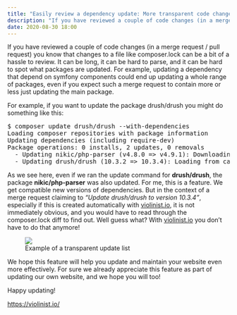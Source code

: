 ```yaml
---
title: "Easily review a dependency update: More transparent code changes from violinist.io available now!"
description: "If you have reviewed a couple of code changes (in a merge request / pull request) you know that changes to a file like composer.lock can…"
date: 2020-08-30 18:00
---
```


<p name="f62f" id="f62f" class="graf graf--p graf-after--h3">If you have reviewed a couple of code changes (in a merge request / pull request) you know that changes to a file like composer.lock can be a bit of a hassle to review. It can be long, it can be hard to parse, and it can be hard to spot what packages are updated. For example, updating a dependency that depend on symfony components could end up updating a whole range of packages, even if you expect such a merge request to contain more or less just updating the main package.</p><p name="c860" id="c860" class="graf graf--p graf-after--p">For example, if you want to update the package drush/drush you might do something like this:</p><pre name="d9d8" id="d9d8" class="graf graf--pre graf-after--p">$ composer update drush/drush --with-dependencies                                                                     <br>Loading composer repositories with package information<br>Updating dependencies (including require-dev)<br>Package operations: 0 installs, 2 updates, 0 removals<br>  - Updating nikic/php-parser (v4.8.0 =&gt; v4.9.1): Downloading (100%)         <br>  - Updating drush/drush (10.3.2 =&gt; 10.3.4): Loading from cache</pre><p name="ab2c" id="ab2c" class="graf graf--p graf-after--pre">As we see here, even if we ran the update command for <strong class="markup--strong markup--p-strong">drush/drush</strong>, the package <strong class="markup--strong markup--p-strong">nikic/php-parser</strong> was also updated. For me, this is a feature. We get compatible new versions of dependencies. But in the context of a merge request claiming to <em class="markup--em markup--p-em">“Update drush/drush to version 10.3.4”</em>, especially if this is created automatically with <a href="https://violinist.io/" data-href="https://violinist.io/" class="markup--anchor markup--p-anchor" rel="noopener" target="_blank">violinist.io</a>, it is not immediately obvious, and you would have to read through the composer.lock diff to find out. Well guess what? With <a href="https://violinist.io/" data-href="https://violinist.io/" class="markup--anchor markup--p-anchor" rel="noopener" target="_blank">violinist.io</a> you don’t have to do that anymore!</p><figure name="694a" id="694a" class="graf graf--figure graf-after--p"><img class="graf-image" data-image-id="1*sKz-YzA5m9wDAKt02lwFjA.gif" data-width="950" data-height="276" data-is-featured="true" src="https://cdn-images-1.medium.com/max/800/1*sKz-YzA5m9wDAKt02lwFjA.gif"><figcaption class="imageCaption">Example of a transparent update list</figcaption></figure><p name="8d2e" id="8d2e" class="graf graf--p graf-after--figure">We hope this feature will help you update and maintain your website even more effectively. For sure we already appreciate this feature as part of updating our own website, and we hope you will too!</p><p name="f513" id="f513" class="graf graf--p graf-after--p">Happy updating!</p><p name="d0db" id="d0db" class="graf graf--p graf-after--p graf--trailing"><a href="https://violinist.io/" data-href="https://violinist.io/" class="markup--anchor markup--p-anchor" rel="nofollow noopener noopener" target="_blank">https://violinist.io/</a></p>